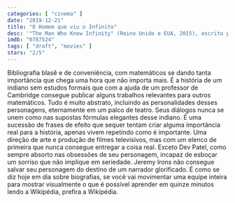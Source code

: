 ```yaml
---
categories: [ "cinema" ]
date: "2019-12-21"
title: "O Homem que viu o Infinito"
desc: '"The Man Who Knew Infinity" (Reino Unido e EUA, 2015), escrito por Matt Brown e Robert Kanigel, dirigido por Matt Brown, com Jeremy Irons, Dev Patel e Malcolm Sinclair. Estava na minha lista da Netflix, mas me arrependi depois de quinze minutos.'
imdb: "0787524"
tags: [ "draft", "movies" ]
stars: "2/5"
---
```

Bibliografia blasê e de conveniência, com matemáticos se dando tanta importância que chega uma hora que não importa mais. É a história de um indiano sem estudos formais que com a ajuda de um professor de Cambridge consegue publicar alguns trabalhos relevantes para outros matemáticos. Tudo é muito abstrato, incluindo as personalidades desses personagens, eternamente em um palco de teatro. Seus diálogos nunca se unem como nas supostas fórmulas elegantes desse indiano. É uma sucessão de frases de efeito que sequer tentam criar alguma importância real para a história, apenas vivem repetindo como é importante. Uma direção de arte e produção de filmes televisivos, mas com um elenco de primeira que nunca consegue entregar a coisa real. Exceto Dev Patel, como sempre absorto nas obsessões de seu personagem, incapaz de esboçar um sorriso que não implique em seriedade. Jeremy Irons não consegue salvar seu personagem do destino de um narrador glorificado. É como se diz hoje em dia sobre biografias, se você vai movimentar uma equipe inteira para mostrar visualmente o que é possível aprender em quinze minutos lendo a Wikipédia, prefira a Wikipédia.
